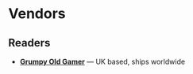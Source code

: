 # Vendors

## Readers

- **[Grumpy Old Gamer](https://www.ebay.co.uk/usr/grumpyoldgamer)** &mdash; UK based, ships worldwide
